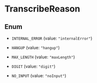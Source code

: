

# TranscribeReason

## Enum


* `INTERNAL_ERROR` (value: `"internalError"`)

* `HANGUP` (value: `"hangup"`)

* `MAX_LENGTH` (value: `"maxLength"`)

* `DIGIT` (value: `"digit"`)

* `NO_INPUT` (value: `"noInput"`)




